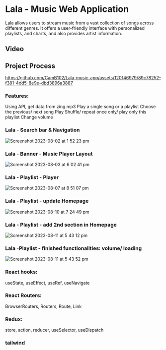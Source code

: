 # Lala - Music Web Application

Lala allows users to stream music from a vast collection of songs across different genres. It offers a user-friendly interface with personalized playlists, and charts, and also provides artist information.
## Video

## Project Process


https://github.com/CamB102/Lala-music-app/assets/120146979/89c78252-f381-4dd5-8e9e-dbd3896a3887

### Features:
Using API, get data from zing.mp3
Play a single song or a playlist
Choose the previous/ next song
Play Shuffle/ repeat once only/ play only this playlist
Change volume


### Lala - Search bar & Navigation
![Screenshot 2023-08-02 at 1 52 23 pm](https://github.com/CamB102/zing-box-react-project/assets/120146979/5891b13b-3abc-4280-9404-39f3721336d9)


### Lala - Banner - Music Player Layout
![Screenshot 2023-08-03 at 6 02 41 pm](https://github.com/CamB102/zing-box-react-project/assets/120146979/96f3b45d-cda9-4e7f-b1b1-cca304122382)

### Lala - Playlist - Player
![Screenshot 2023-08-07 at 8 51 07 pm](https://github.com/CamB102/Lala-music-app/assets/120146979/865c2734-f05a-4b92-815d-e893a17c8022)

### Lala - Playlist - update Homepage
![Screenshot 2023-08-10 at 7 24 49 pm](https://github.com/CamB102/Lala-music-app/assets/120146979/b0829e86-4991-4eff-958b-ac014cf836eb)

### Lala - Playlist - add 2nd section in Homepage
![Screenshot 2023-08-11 at 5 43 12 pm](https://github.com/CamB102/Lala-music-app/assets/120146979/e3b86207-4b0a-4f11-82db-89a8a4ec07f1)

### Lala -Playlist - finished functionalities: volume/ loading
![Screenshot 2023-08-11 at 5 43 52 pm](https://github.com/CamB102/Lala-music-app/assets/120146979/697cfc20-19a8-4040-b2d1-f289e562a629)





### React hooks:
useState, useEffect, useRef, useNavigate

### React Routers:
BrowserRouters, Routers, Route, Link

### Redux:
store, action, reducer,
useSelector, useDispatch

### tailwind



